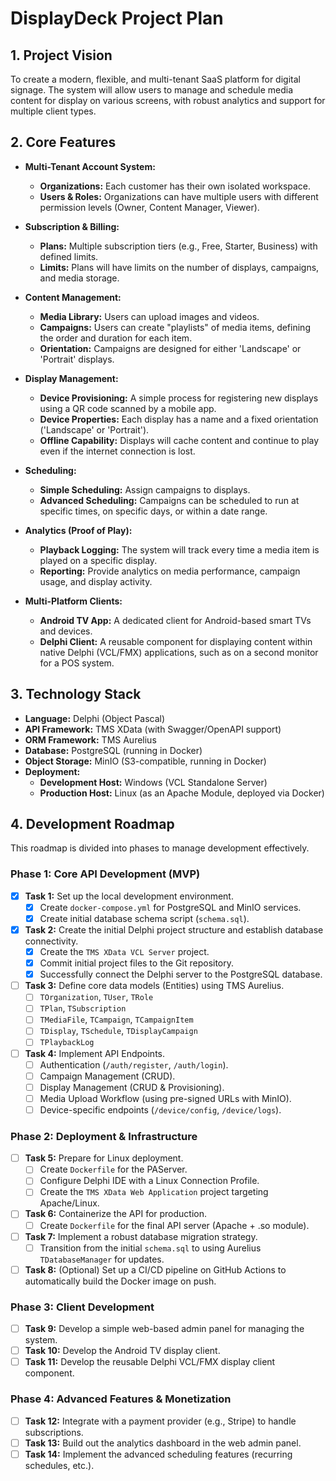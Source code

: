# DisplayDeck Project Plan

## 1. Project Vision

To create a modern, flexible, and multi-tenant SaaS platform for digital signage. The system will allow users to manage and schedule media content for display on various screens, with robust analytics and support for multiple client types.

## 2. Core Features

*   **Multi-Tenant Account System:**
    *   **Organizations:** Each customer has their own isolated workspace.
    *   **Users & Roles:** Organizations can have multiple users with different permission levels (Owner, Content Manager, Viewer).

*   **Subscription & Billing:**
    *   **Plans:** Multiple subscription tiers (e.g., Free, Starter, Business) with defined limits.
    *   **Limits:** Plans will have limits on the number of displays, campaigns, and media storage.

*   **Content Management:**
    *   **Media Library:** Users can upload images and videos.
    *   **Campaigns:** Users can create "playlists" of media items, defining the order and duration for each item.
    *   **Orientation:** Campaigns are designed for either 'Landscape' or 'Portrait' displays.

*   **Display Management:**
    *   **Device Provisioning:** A simple process for registering new displays using a QR code scanned by a mobile app.
    *   **Device Properties:** Each display has a name and a fixed orientation ('Landscape' or 'Portrait').
    *   **Offline Capability:** Displays will cache content and continue to play even if the internet connection is lost.

*   **Scheduling:**
    *   **Simple Scheduling:** Assign campaigns to displays.
    *   **Advanced Scheduling:** Campaigns can be scheduled to run at specific times, on specific days, or within a date range.

*   **Analytics (Proof of Play):**
    *   **Playback Logging:** The system will track every time a media item is played on a specific display.
    *   **Reporting:** Provide analytics on media performance, campaign usage, and display activity.

*   **Multi-Platform Clients:**
    *   **Android TV App:** A dedicated client for Android-based smart TVs and devices.
    *   **Delphi Client:** A reusable component for displaying content within native Delphi (VCL/FMX) applications, such as on a second monitor for a POS system.

## 3. Technology Stack

*   **Language:** Delphi (Object Pascal)
*   **API Framework:** TMS XData (with Swagger/OpenAPI support)
*   **ORM Framework:** TMS Aurelius
*   **Database:** PostgreSQL (running in Docker)
*   **Object Storage:** MinIO (S3-compatible, running in Docker)
*   **Deployment:**
    *   **Development Host:** Windows (VCL Standalone Server)
    *   **Production Host:** Linux (as an Apache Module, deployed via Docker)

## 4. Development Roadmap

This roadmap is divided into phases to manage development effectively.

### Phase 1: Core API Development (MVP)

*   [X] **Task 1:** Set up the local development environment.
    *   [X] Create `docker-compose.yml` for PostgreSQL and MinIO services.
    *   [X] Create initial database schema script (`schema.sql`).
*   [X] **Task 2:** Create the initial Delphi project structure and establish database connectivity.
    *   [X] Create the `TMS XData VCL Server` project.
    *   [X] Commit initial project files to the Git repository.
    *   [X] Successfully connect the Delphi server to the PostgreSQL database.
*   [ ] **Task 3:** Define core data models (Entities) using TMS Aurelius.
    *   [ ] `TOrganization`, `TUser`, `TRole`
    *   [ ] `TPlan`, `TSubscription`
    *   [ ] `TMediaFile`, `TCampaign`, `TCampaignItem`
    *   [ ] `TDisplay`, `TSchedule`, `TDisplayCampaign`
    *   [ ] `TPlaybackLog`
*   [ ] **Task 4:** Implement API Endpoints.
    *   [ ] Authentication (`/auth/register`, `/auth/login`).
    *   [ ] Campaign Management (CRUD).
    *   [ ] Display Management (CRUD & Provisioning).
    *   [ ] Media Upload Workflow (using pre-signed URLs with MinIO).
    *   [ ] Device-specific endpoints (`/device/config`, `/device/logs`).

### Phase 2: Deployment & Infrastructure

*   [ ] **Task 5:** Prepare for Linux deployment.
    *   [ ] Create `Dockerfile` for the PAServer.
    *   [ ] Configure Delphi IDE with a Linux Connection Profile.
    *   [ ] Create the `TMS XData Web Application` project targeting Apache/Linux.
*   [ ] **Task 6:** Containerize the API for production.
    *   [ ] Create `Dockerfile` for the final API server (Apache + .so module).
*   [ ] **Task 7:** Implement a robust database migration strategy.
    *   [ ] Transition from the initial `schema.sql` to using Aurelius `TDatabaseManager` for updates.
*   [ ] **Task 8:** (Optional) Set up a CI/CD pipeline on GitHub Actions to automatically build the Docker image on push.

### Phase 3: Client Development

*   [ ] **Task 9:** Develop a simple web-based admin panel for managing the system.
*   [ ] **Task 10:** Develop the Android TV display client.
*   [ ] **Task 11:** Develop the reusable Delphi VCL/FMX display client component.

### Phase 4: Advanced Features & Monetization

*   [ ] **Task 12:** Integrate with a payment provider (e.g., Stripe) to handle subscriptions.
*   [ ] **Task 13:** Build out the analytics dashboard in the web admin panel.
*   [ ] **Task 14:** Implement the advanced scheduling features (recurring schedules, etc.).
